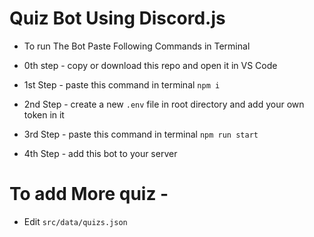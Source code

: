 # Quiz Bot Using Discord.js

- To run The Bot Paste Following Commands in Terminal

- 0th step - copy or download this repo and open it in VS Code
   
- 1st Step - paste this command in terminal `npm i` 

- 2nd Step - create a new `.env` file in root directory and add your own token in it  

- 3rd Step - paste this command in terminal `npm run start` 

- 4th Step - add this bot to your server 

# To add More quiz - 
- Edit `src/data/quizs.json` 
